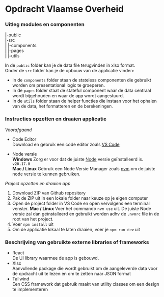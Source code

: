 # Opdracht Vlaamse Overheid

### Uitleg modules en componenten

|-public  
|-src  
| |-components  
| |-pages  
| |-utils  

In de `public` folder kan je de data file terugvinden in xlsx format.  
Onder de `src` folder kan je de opbouw van de applicatie vinden:

- In de `components` folder staan de stateless componenten die gebruikt worden om presentational logic te groeperen.
- In de `pages` folder staat de stateful component waar de data centraal wordt bijgehouden en waar de app wordt aangestuurd.
- In de `utils` folder staan de helper functies die instaan voor het ophalen van de data, het formatteren en de berekeningen.

### Instructies opzetten en draaien applicatie

_Voorafgaand_

- Code Editor  
  Download en gebruik een code editor zoals [VS Code](https://code.visualstudio.com/)

- Node versie  
  **Windows** Zorg er voor dat de juiste [Node](https://nodejs.org/en) versie geïnstalleerd is. `v20.17.0`  
  **Mac / Linux** Gebruik een Node Versie Manager zoals [nvm](https://github.com/nvm-sh/nvm) om de juiste node versie te kunnen gebruiken.

_Project opzetten en draaien app_

1. Download ZIP van Github repository
2. Pak de ZIP uit in een lokale folder naar keuze op je eigen computer
3. Open de project folder in VS Code en open vervolgens een terminal venster.
   **Mac / Linux** Voer het commando `nvm use` uit. De juiste Node versie zal dan geïnstalleerd en gebruikt worden adhv de `.nvmrc` file in de root van het project.
4. Voer `npm install` uit
5. Om de applicatie lokaal te laten draaien, voer je `npm run dev` uit

### Beschrijving van gebruikte externe libraries of frameworks

- React  
  De UI library waarmee de app is gebouwd.
- Xlsx  
  Aanvullende package die wordt gebruikt om de aangeleverde data voor de opdracht uit te lezen en om te zetten naar JSON format
- Tailwind  
  Een CSS framework dat gebruik maakt van utility classes om een design te implementeren
